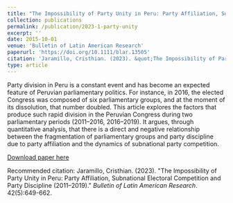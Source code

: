 ```yaml
---
title: "The Impossibility of Party Unity in Peru: Party Affiliation, Subnational Electoral Competition and Party Discipline (2011–2019)"
collection: publications
permalink: /publication/2023-1-party-unity
excerpt: ''
date: 2015-10-01
venue: 'Bulletin of Latin American Research'
paperurl: 'https://doi.org/10.1111/blar.13505'
citation: 'Jaramillo, Cristhian. (2023). &quot;The Impossibility of Party Unity in Peru: Party Affiliation, Subnational Electoral Competition and Party Discipline (2011–2019).&quot; <i>Bulletin of Latin American Research</i>. 42(5): 649-662.'
type: article
---
```

Party division in Peru is a constant event and has become an expected feature of Peruvian parliamentary politics. For instance, in 2016, the elected Congress was composed of six parliamentary groups, and at the moment of its dissolution, that number doubled. This article explores the factors that produce such rapid division in the Peruvian Congress during two parliamentary periods (2011–2016, 2016–2019). It argues, through quantitative analysis, that there is a direct and negative relationship between the fragmentation of parliamentary groups and party discipline due to party affiliation and the dynamics of subnational party competition.

[Download paper here](https://www.researchgate.net/publication/372884572_The_Impossibility_of_Party_Unity_in_Peru_Party_Affiliation_Subnational_Electoral_Competition_and_Party_Discipline_2011-2019)

Recommended citation: Jaramillo, Cristhian. (2023). &quot;The Impossibility of Party Unity in Peru: Party Affiliation, Subnational Electoral Competition and Party Discipline (2011–2019).&quot; <i>Bulletin of Latin American Research</i>. 42(5):649-662.